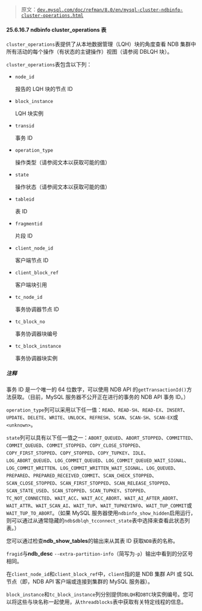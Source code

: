 > 原文：[`dev.mysql.com/doc/refman/8.0/en/mysql-cluster-ndbinfo-cluster-operations.html`](https://dev.mysql.com/doc/refman/8.0/en/mysql-cluster-ndbinfo-cluster-operations.html)

#### 25.6.16.7 ndbinfo cluster_operations 表

`cluster_operations`表提供了从本地数据管理（LQH）块的角度查看 NDB 集群中所有活动的每个操作（有状态的主键操作）视图（请参阅 DBLQH 块）。

`cluster_operations`表包含以下列：

+   `node_id`

    报告的 LQH 块的节点 ID

+   `block_instance`

    LQH 块实例

+   `transid`

    事务 ID

+   `operation_type`

    操作类型（请参阅文本以获取可能的值）

+   `state`

    操作状态（请参阅文本以获取可能的值）

+   `tableid`

    表 ID

+   `fragmentid`

    片段 ID

+   `client_node_id`

    客户端节点 ID

+   `client_block_ref`

    客户端块引用

+   `tc_node_id`

    事务协调器节点 ID

+   `tc_block_no`

    事务协调器块编号

+   `tc_block_instance`

    事务协调器块实例

##### 注释

事务 ID 是一个唯一的 64 位数字，可以使用 NDB API 的`getTransactionId()`方法获取。（目前，MySQL 服务器不公开正在进行的事务的 NDB API 事务 ID。）

`operation_type`列可以采用以下任一值：`READ`、`READ-SH`、`READ-EX`、`INSERT`、`UPDATE`、`DELETE`、`WRITE`、`UNLOCK`、`REFRESH`、`SCAN`、`SCAN-SH`、`SCAN-EX`或`<unknown>`。

`state`列可以具有以下任一值之一：`ABORT_QUEUED`、`ABORT_STOPPED`、`COMMITTED`、`COMMIT_QUEUED`、`COMMIT_STOPPED`、`COPY_CLOSE_STOPPED`、`COPY_FIRST_STOPPED`、`COPY_STOPPED`、`COPY_TUPKEY`、`IDLE`、`LOG_ABORT_QUEUED`、`LOG_COMMIT_QUEUED`、`LOG_COMMIT_QUEUED_WAIT_SIGNAL`、`LOG_COMMIT_WRITTEN`、`LOG_COMMIT_WRITTEN_WAIT_SIGNAL`、`LOG_QUEUED`、`PREPARED`、`PREPARED_RECEIVED_COMMIT`、`SCAN_CHECK_STOPPED`、`SCAN_CLOSE_STOPPED`、`SCAN_FIRST_STOPPED`、`SCAN_RELEASE_STOPPED`、`SCAN_STATE_USED`、`SCAN_STOPPED`、`SCAN_TUPKEY`、`STOPPED`、`TC_NOT_CONNECTED`、`WAIT_ACC`、`WAIT_ACC_ABORT`、`WAIT_AI_AFTER_ABORT`、`WAIT_ATTR`、`WAIT_SCAN_AI`、`WAIT_TUP`、`WAIT_TUPKEYINFO`、`WAIT_TUP_COMMIT`或`WAIT_TUP_TO_ABORT`。（如果 MySQL 服务器使用`ndbinfo_show_hidden`启用运行，则可以通过从通常隐藏的`ndb$dblqh_tcconnect_state`表中选择来查看此状态列表。）

您可以通过检查**ndb_show_tables**的输出来从其表 ID 获取`NDB`表的名称。

`fragid`与**ndb_desc** `--extra-partition-info`（简写为`-p`）输出中看到的分区号相同。

在`client_node_id`和`client_block_ref`中，`client`指的是 NDB 集群 API 或 SQL 节点（即，NDB API 客户端或连接到集群的 MySQL 服务器）。

`block_instance`和`tc_block_instance`列分别提供`DBLQH`和`DBTC`块实例编号。您可以将这些与块名称一起使用，从`threadblocks`表中获取有关特定线程的信息。

